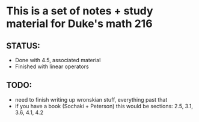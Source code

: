 # This is a set of notes + study material for Duke's math 216 

## STATUS: 
* Done with 4.5, associated material
* Finished with linear operators 

## TODO: 

* need to finish writing up wronskian stuff, everything past that 
* if you have a book (Sochaki + Peterson) this would be sections: 
2.5, 3.1, 3.6, 4.1, 4.2




